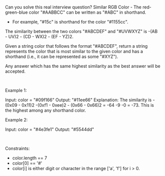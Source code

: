 Can you solve this real interview question? Similar RGB Color - The red-green-blue color "#AABBCC" can be written as "#ABC" in shorthand.

 * For example, "#15c" is shorthand for the color "#1155cc".

The similarity between the two colors "#ABCDEF" and "#UVWXYZ" is -(AB - UV)2 - (CD - WX)2 - (EF - YZ)2.

Given a string color that follows the format "#ABCDEF", return a string represents the color that is most similar to the given color and has a shorthand (i.e., it can be represented as some "#XYZ").

Any answer which has the same highest similarity as the best answer will be accepted.

 

Example 1:


Input: color = "#09f166"
Output: "#11ee66"
Explanation: 
The similarity is -(0x09 - 0x11)2 -(0xf1 - 0xee)2 - (0x66 - 0x66)2 = -64 -9 -0 = -73.
This is the highest among any shorthand color.


Example 2:


Input: color = "#4e3fe1"
Output: "#5544dd"


 

Constraints:

 * color.length == 7
 * color[0] == '#'
 * color[i] is either digit or character in the range ['a', 'f'] for i > 0.